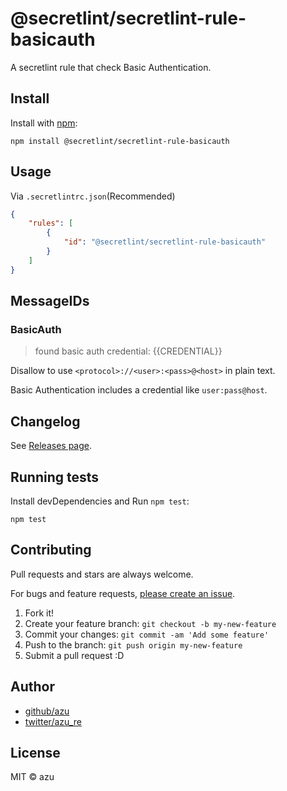 # @secretlint/secretlint-rule-basicauth

A secretlint rule that check Basic Authentication.

## Install

Install with [npm](https://www.npmjs.com/):

    npm install @secretlint/secretlint-rule-basicauth

## Usage

Via `.secretlintrc.json`(Recommended)

```json
{
    "rules": [
        {
            "id": "@secretlint/secretlint-rule-basicauth"
        }
    ]
}
```

## MessageIDs

### BasicAuth
> found basic auth credential: {{CREDENTIAL}}

Disallow to use `<protocol>://<user>:<pass>@<host>` in plain text.

Basic Authentication includes a credential like `user:pass@host`.

## Changelog

See [Releases page](https://github.com/secretlint/secretlint/releases).

## Running tests

Install devDependencies and Run `npm test`:

    npm test

## Contributing

Pull requests and stars are always welcome.

For bugs and feature requests, [please create an issue](https://github.com/secretlint/secretlint/issues).

1. Fork it!
2. Create your feature branch: `git checkout -b my-new-feature`
3. Commit your changes: `git commit -am 'Add some feature'`
4. Push to the branch: `git push origin my-new-feature`
5. Submit a pull request :D

## Author

- [github/azu](https://github.com/azu)
- [twitter/azu_re](https://twitter.com/azu_re)

## License

MIT © azu
